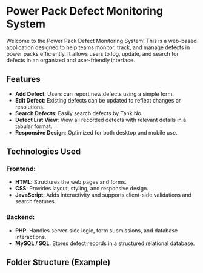 # Power Pack Defect Monitoring System

Welcome to the Power Pack Defect Monitoring System! This is a web-based application designed to help teams monitor, track, and manage defects in power packs efficiently. It allows users to log, update, and search for defects in an organized and user-friendly interface.

## Features

- **Add Defect**: Users can report new defects using a simple form.
- **Edit Defect**: Existing defects can be updated to reflect changes or resolutions.
- **Search Defects**: Easily search defects by Tank No.
- **Defect List View**: View all recorded defects with relevant details in a tabular format.
- **Responsive Design**: Optimized for both desktop and mobile use.

## Technologies Used

### Frontend:
- **HTML**: Structures the web pages and forms.
- **CSS**: Provides layout, styling, and responsive design.
- **JavaScript**: Adds interactivity and supports client-side validations and search features.

### Backend:
- **PHP**: Handles server-side logic, form submissions, and database interactions.
- **MySQL / SQL**: Stores defect records in a structured relational database.

## Folder Structure (Example)

